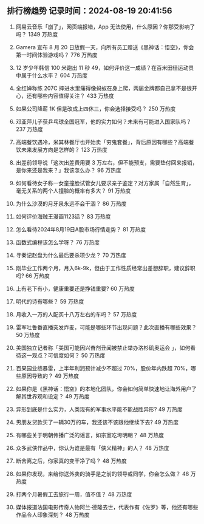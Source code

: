 
## 排行榜趋势 记录时间：2024-08-19 20:41:56
  
  1. 网易云音乐「崩了」，网页端报错，App 无法使用，什么原因？你那受影响了吗？ 1349 万热度
    
  2. Gamera 宣布 8 月 20 日放假一天，向所有员工赠送《黑神话：悟空》，你会第一时间体验游戏吗？ 776 万热度
    
  3. 12 岁少年韩信 100 米跑出 11 秒 49，如何评价这一成绩？在百米田径运动员中属于什么水平？ 604 万热度
    
  4. 全红婵称练 207C 摔进水里痛得像蚂蚁在身上爬，两届金牌都自己拿不是很开心，还有哪些内容值得关注？ 433 万热度
    
  5. 如果公司降薪 1K 但是改成上四休三，你会选择接受吗？ 250 万热度
    
  6. 邓亚萍儿子获乒乓球全国冠军，他的实力如何？未来有可能进入国家队吗？ 237 万热度
    
  7. 高端餐饮遇冷，米其林餐厅也开始卖「穷鬼套餐」，背后原因有哪些？高端餐饮未来发展方向是怎样的？ 123 万热度
    
  8. 出差前领导说「这次出差费用要 3 万左右，但不能预支，需要垫付回来报销，是你来还是我来？」我该怎么办？ 96 万热度
    
  9. 如何看待女子称一女童撞脸试管女儿要求亲子鉴定？对方家属「自然生育」，毫无关系的两个人撞脸的概率有多大？ 91 万热度
    
  10. 为什么沙漠的月牙泉永远不会干涸？ 86 万热度
    
  11. 如何评价海贼王漫画1123话？ 83 万热度
    
  12. 怎么看待2024年8月19日A股市场行情走势？ 81 万热度
    
  13. 函数式编程该怎么学呀？ 76 万热度
    
  14. 寻秦记赵盘为什么最后要杀项少龙？ 70 万热度
    
  15. 刚毕业工作两个月，月入6k-9k，但由于工作性质经常出差想辞职，建议辞职吗? 66 万热度
    
  16. 上有老下有小，健康重要还是挣钱重要? 60 万热度
    
  17. 明代的诗有哪些？ 59 万热度
    
  18. 月收入一万的人配买十八万左右的车吗？ 57 万热度
    
  19. 雷军吐鲁番直播突发炸麦，可能是哪些环节出现问题？此次直播有哪些效果？ 50 万热度
    
  20. 美国独立记者称「美国可能因兴奋剂丑闻被禁止举办洛杉矶奥运会 」，如何看待这一观点？可信度如何？ 50 万热度
    
  21. 百果园业绩暴雷，上半年利润预计减少不超过 70%，股价年内跌超 70%，哪些原因导致的？ 49 万热度
    
  22. 如果你是《黑神话：悟空》的本地化团队，你会如何简单快速地让海外用户了解其世界观和设定？ 49 万热度
    
  23. 异形到底是什么实力，人类现有的军事水平能不能战胜异形? 49 万热度
    
  24. 男朋友贷款买了一辆30万的车，我还该不该跟他继续下去? 49 万热度
    
  25. 有哪些关于明朝传播广泛的谣言，如宗室吃垮明朝？ 48 万热度
    
  26. 众多武侠作品中，你认为谁是最有「侠义精神」的人？ 48 万热度
    
  27. 断舍离之后，你家真的变干净了吗？ 48 万热度
    
  28. 如果你发现，来给你送外卖的骑手是之前的领导或同学，你会怎么做？ 48 万热度
    
  29. 打两个月暑假工去旅行一周，值不值？ 48 万热度
    
  30. 媒体报道法国电影传奇人物阿兰·德隆去世，代表作有《佐罗》等，他还有哪些作品令人印象深刻？ 48 万热度
    